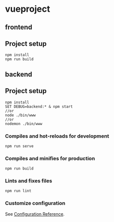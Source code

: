 # vueproject

## frontend
## Project setup
```
npm install
npm run build
```

## backend
## Project setup
```
npm install
SET DEBUG=backend:* & npm start
//or
node ./bin/www
//or
nodemon ./bin/www
```

### Compiles and hot-reloads for development
```
npm run serve
```

### Compiles and minifies for production
```
npm run build
```

### Lints and fixes files
```
npm run lint
```

### Customize configuration
See [Configuration Reference](https://cli.vuejs.org/config/).
